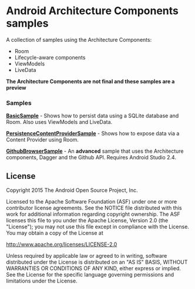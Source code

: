 Android Architecture Components samples
===================================

A collection of samples using the Architecture Components:

- Room
- Lifecycle-aware components
- ViewModels
- LiveData

**The Architecture Components are not final and these samples are a preview**

### Samples

**[BasicSample](https://github.com/googlesamples/android-architecture-components/blob/master/BasicSample)** - Shows how to persist data using a SQLite database and Room. Also uses ViewModels and LiveData.

**[PersistenceContentProviderSample](https://github.com/googlesamples/android-architecture-components/blob/master/PersistenceContentProviderSample)** - Shows how to expose data via a Content Provider using Room.

**[GithubBrowserSample](https://github.com/googlesamples/android-architecture-components/blob/master/AdvancedArchitectureSample)** - An **advanced**  sample that uses the Architecture components, Dagger and the Github API. Requires Android Studio 2.4.

License
-------

Copyright 2015 The Android Open Source Project, Inc.

Licensed to the Apache Software Foundation (ASF) under one or more contributor
license agreements.  See the NOTICE file distributed with this work for
additional information regarding copyright ownership.  The ASF licenses this
file to you under the Apache License, Version 2.0 (the "License"); you may not
use this file except in compliance with the License.  You may obtain a copy of
the License at

http://www.apache.org/licenses/LICENSE-2.0

Unless required by applicable law or agreed to in writing, software
distributed under the License is distributed on an "AS IS" BASIS, WITHOUT
WARRANTIES OR CONDITIONS OF ANY KIND, either express or implied.  See the
License for the specific language governing permissions and limitations under
the License.



